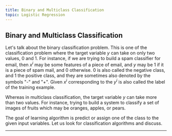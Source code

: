 ```yaml
---
title: Binary and Multiclass Classification
topic: Logistic Regression
---
```


## Binary and Multiclass Classification

Let's talk about the binary classification problem. This is one of the classification problem where the target variable $y$ can take on only two values, 0 and 1. For instance, if we are trying to build a spam classifier for email, then $x^i$ may be some features of a piece of email, and $y$ may be 1 if it is a piece of spam mail, and 0 otherwise. 0 is also called the negative class, and 1 the positive class, and they are sometimes also denoted by the symbols "-" and "+". Given $x^i$ corresponding to the $y^i$ is also called the label of the training example.

Whereas in multiclass classification, the target variable $y$ can take more than two values. For instance, trying to build a system to classify a set of images of fruits which may be oranges, apples, or pears.

The goal of learning algorithm is predict or assign one of the class to the given input variables. Let us look for classification algorithms and discuss.

---